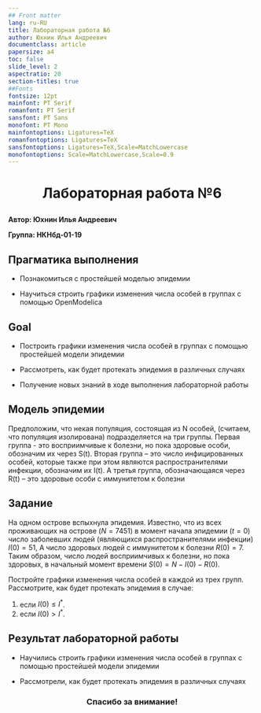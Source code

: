 ```yaml
---
## Front matter
lang: ru-RU
title: Лабораторная работа №6
author: Юхнин Илья Андреевич
documentclass: article
papersize: a4
toc: false
slide_level: 2
aspectratio: 20
section-titles: true
##Fonts
fontsize: 12pt
mainfont: PT Serif
romanfont: PT Serif
sansfont: PT Sans
monofont: PT Mono
mainfontoptions: Ligatures=TeX
romanfontoptions: Ligatures=TeX
sansfontoptions: Ligatures=TeX,Scale=MatchLowercase
monofontoptions: Scale=MatchLowercase,Scale=0.9
---
```








# <p style="text-align: center;">Лабораторная работа №6</p>



**Автор: Юхнин Илья Андреевич**

**Группа: НКНбд-01-19**

<div style="page-break-after: always;">

## Прагматика выполнения

- Познакомиться с простейшей моделью эпидемии

- Научиться строить графики изменения числа особей в группах с помощью OpenModelica
  </div>

  <div style="page-break-after: always;">

## Goal

- Построить графики изменения числа особей в группах с помощью простейшей модели эпидемии

- Рассмотреть, как будет протекать эпидемия в различных случаях

- Получение новых знаний в ходе выполнения лабораторной работы</div>

  <div style="page-break-after: always;">

## Модель эпидемии

Предположим, что некая популяция, состоящая из N особей, (считаем, что популяция изолирована) подразделяется на три группы. Первая группа - это восприимчивые к болезни, но пока здоровые особи, обозначим их через S(t). Вторая группа – это число инфицированных особей, которые также при этом являются распространителями инфекции, обозначим их I(t). А третья группа, обозначающаяся через R(t) – это здоровые особи с иммунитетом к болезни</div> 

  <div style="page-break-after: always;">

## Задание

На одном острове вспыхнула эпидемия. Известно, что из всех проживающих на острове $(N=7 451)$ в момент начала эпидемии $(t=0)$ число заболевших людей (являющихся распространителями инфекции) $I(0)=51$, А число здоровых людей с иммунитетом к болезни $R(0)=7$. Таким образом, число людей восприимчивых к болезни, но пока здоровых, в начальный момент времени $S(0)=N-I(0)- R(0)$.

Постройте графики изменения числа особей в каждой из трех групп. Рассмотрите, как будет протекать эпидемия в случае: 

1. если $I(0) \leq I^*$.
2. если $I(0)>I^*$. 
</div>

  <div style="page-break-after: always;">

## Результат лабораторной работы


 - Научились строить графики изменения числа особей в группах с помощью простейшей модели эпидемии

 - Рассмотрели, как будет протекать эпидемия в различных случаях
   </div>
  
    <div style="page-break-after: always;">
    
   
    
   
    
   
  
    ### <p style="text-align: center;">Спасибо за внимание!</p></div>